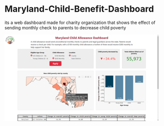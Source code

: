 # Maryland-Child-Benefit-Dashboard

its a web dashboard made for charity organization that shows the effect of sending monthly check to parents to decrease child poverty

![alt text](https://github.com/Mazen72/Maryland-Child-Benefit-Dashboard/blob/master/assets/img1.png)












 
